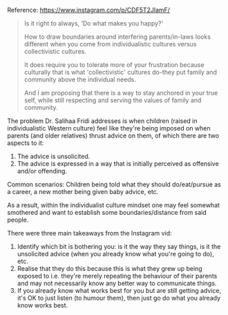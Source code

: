 Reference: https://www.instagram.com/p/CDF5T2JlamF/

> Is it right to always, ‘Do what makes you happy?'
>
> How to draw boundaries around interfering parents/in-laws looks different when you come from individualistic cultures versus collectivistic cultures.
> 
> It does require you to tolerate more of your frustration because culturally that is what 'collectivistic' cultures do-they put family and community above the individual needs.
>
> And I am proposing that there is a way to stay anchored in your true self, while still respecting and serving the values of family and community.

The problem Dr. Salihaa Fridi addresses is when children (raised in individualistic Western culture) feel like they're being imposed on when parents (and older relatives) thrust advice on them, of which there are two aspects to it:

1. The advice is unsolicited.
2. The advice is expressed in a way that is initially perceived as offensive and/or offending.

Common scenarios: Children being told what they should do/eat/pursue as a career, a new mother being given baby advice, etc.

As a result, within the individualist culture mindset one may feel somewhat smothered and want to establish some boundaries/distance from said people. 

There were three main takeaways from the Instagram vid:

1. Identify which bit is bothering you: is it the way they say things, is it the unsolicited advice (when you already know what you're going to do), etc.
2. Realise that they do this because this is what they grew up being exposed to i.e. they're merely repeating the behaviour of their parents and may not necessarily know any better way to communicate things.
3. If you already know what works best for you but are still getting advice, it's OK to just listen (to humour them), then just go do what you already know works best.